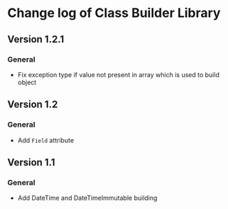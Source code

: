 # Change log of Class Builder Library

## Version 1.2.1

### General
+ Fix exception type if value not present in array which is used to build object

## Version 1.2

### General
+ Add `Field` attribute

## Version 1.1

### General
+ Add DateTime and DateTimeImmutable building